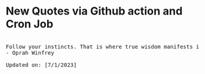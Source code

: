 # New Quotes via Github action and Cron Job

<pre>
<!-- #quote -->
Follow your instincts. That is where true wisdom manifests itself.
- Oprah Winfrey

Updated on: [7/1/2023]
<!-- #quoteEnd -->
</pre>
